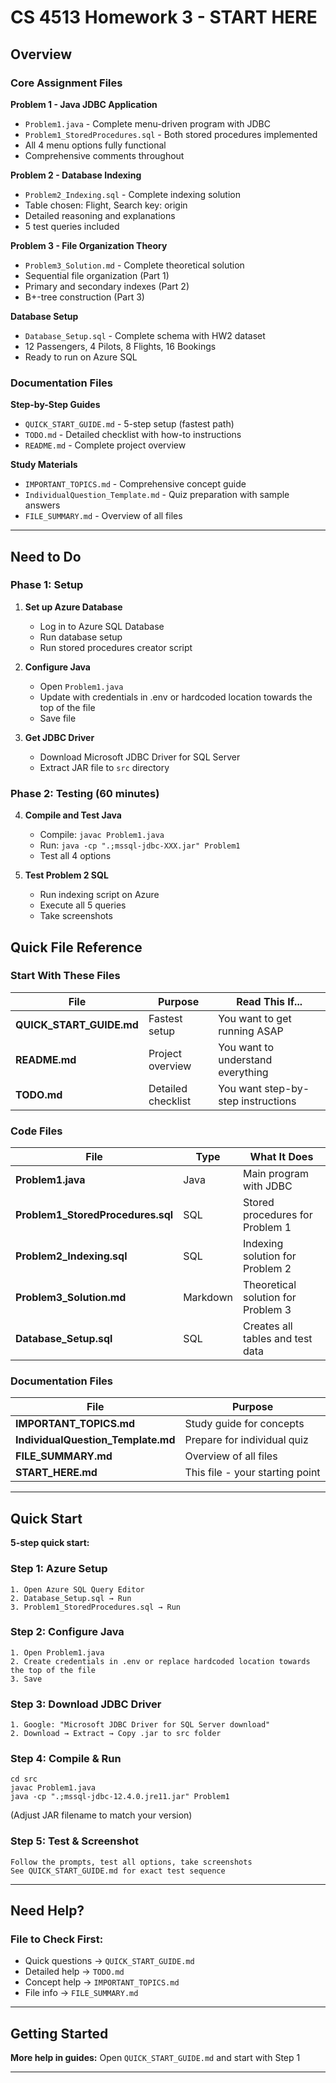# CS 4513 Homework 3 - START HERE

## Overview


### Core Assignment Files 

**Problem 1 - Java JDBC Application**
- `Problem1.java` - Complete menu-driven program with JDBC
- `Problem1_StoredProcedures.sql` - Both stored procedures implemented
- All 4 menu options fully functional
- Comprehensive comments throughout

**Problem 2 - Database Indexing**
- `Problem2_Indexing.sql` - Complete indexing solution
- Table chosen: Flight, Search key: origin
- Detailed reasoning and explanations
- 5 test queries included

**Problem 3 - File Organization Theory**
- `Problem3_Solution.md` - Complete theoretical solution
- Sequential file organization (Part 1)
- Primary and secondary indexes (Part 2)
- B+-tree construction (Part 3)

**Database Setup**
- `Database_Setup.sql` - Complete schema with HW2 dataset
- 12 Passengers, 4 Pilots, 8 Flights, 16 Bookings
- Ready to run on Azure SQL

### Documentation Files 

**Step-by-Step Guides**
- `QUICK_START_GUIDE.md` - 5-step setup (fastest path)
- `TODO.md` - Detailed checklist with how-to instructions
- `README.md` - Complete project overview

**Study Materials**
- `IMPORTANT_TOPICS.md` - Comprehensive concept guide
- `IndividualQuestion_Template.md` - Quiz preparation with sample answers
- `FILE_SUMMARY.md` - Overview of all files

---

## Need to Do 

### Phase 1: Setup 

1. **Set up Azure Database** 
   - Log in to Azure SQL Database
   - Run database setup
   - Run stored procedures creator script

2. **Configure Java** 
   - Open `Problem1.java`
   - Update with credentials in .env or hardcoded location towards the top of the file
   - Save file

3. **Get JDBC Driver** 
   - Download Microsoft JDBC Driver for SQL Server
   - Extract JAR file to `src` directory

### Phase 2: Testing (60 minutes)

4. **Compile and Test Java** 
   - Compile: `javac Problem1.java`
   - Run: `java -cp ".;mssql-jdbc-XXX.jar" Problem1`
   - Test all 4 options

5. **Test Problem 2 SQL** 
   - Run indexing script on Azure
   - Execute all 5 queries
   - Take screenshots


## Quick File Reference

### Start With These Files

| File | Purpose | Read This If... |
|------|---------|-----------------|
| **QUICK_START_GUIDE.md** | Fastest setup | You want to get running ASAP |
| **README.md** | Project overview | You want to understand everything |
| **TODO.md** | Detailed checklist | You want step-by-step instructions |

### Code Files

| File | Type | What It Does |
|------|------|--------------|
| **Problem1.java** | Java | Main program with JDBC |
| **Problem1_StoredProcedures.sql** | SQL | Stored procedures for Problem 1 |
| **Problem2_Indexing.sql** | SQL | Indexing solution for Problem 2 |
| **Problem3_Solution.md** | Markdown | Theoretical solution for Problem 3 |
| **Database_Setup.sql** | SQL | Creates all tables and test data |

### Documentation Files

| File | Purpose |
|------|---------|
| **IMPORTANT_TOPICS.md** | Study guide for concepts |
| **IndividualQuestion_Template.md** | Prepare for individual quiz |
| **FILE_SUMMARY.md** | Overview of all files |
| **START_HERE.md** | This file - your starting point |

---

## Quick Start

**5-step quick start:**

### Step 1: Azure Setup
```
1. Open Azure SQL Query Editor
2. Database_Setup.sql → Run
3. Problem1_StoredProcedures.sql → Run
```

### Step 2: Configure Java
```
1. Open Problem1.java
2. Create credentials in .env or replace hardcoded location towards the top of the file
3. Save
```

### Step 3: Download JDBC Driver
```
1. Google: "Microsoft JDBC Driver for SQL Server download"
2. Download → Extract → Copy .jar to src folder
```

### Step 4: Compile & Run
```
cd src
javac Problem1.java
java -cp ".;mssql-jdbc-12.4.0.jre11.jar" Problem1
```
(Adjust JAR filename to match your version)

### Step 5: Test & Screenshot
```
Follow the prompts, test all options, take screenshots
See QUICK_START_GUIDE.md for exact test sequence
```

---

## Need Help?

### File to Check First:
- Quick questions → `QUICK_START_GUIDE.md`
- Detailed help → `TODO.md`
- Concept help → `IMPORTANT_TOPICS.md`
- File info → `FILE_SUMMARY.md`

---

## Getting Started

**More help in guides:**
Open `QUICK_START_GUIDE.md` and start with Step 1

---


